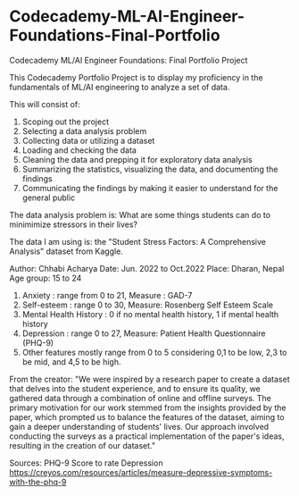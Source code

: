 # Codecademy-ML-AI-Engineer-Foundations-Final-Portfolio
 Codecademy ML/AI Engineer Foundations: Final Portfolio Project

This Codecademy Portfolio Project is to display my proficiency in the fundamentals of ML/AI engineering to analyze a set of data.

This will consist of:

1. Scoping out the project
2. Selecting a data analysis problem
3. Collecting data or utilizing a dataset
4. Loading and checking the data
5. Cleaning the data and prepping it for exploratory data analysis
6. Summarizing the statistics, visualizing the data, and documenting the findings
7. Communicating the findings by making it easier to understand for the general public

The data analysis problem is: What are some things students can do to minimimize stressors in their lives?

The data I am using is: the "Student Stress Factors: A Comprehensive Analysis" dataset from Kaggle. 

Author: Chhabi Acharya
Date: Jun. 2022 to Oct.2022
Place: Dharan, Nepal
Age group: 15 to 24
1) Anxiety : range from 0 to 21, Measure : GAD-7
2) Self-esteem : range 0 to 30, Measure: Rosenberg Self Esteem Scale
3) Mental Health History : 0 if no mental health history, 1 if mental health history
4) Depression : range 0 to 27, Measure: Patient Health Questionnaire (PHQ-9)
5) Other features mostly range from 0 to 5 considering 0,1 to be low, 2,3 to be mid, and 4,5 to be high.

From the creator:
"We were inspired by a research paper to create a dataset that delves into the student experience, and to ensure its quality, we gathered data through a combination of online and offline surveys. The primary motivation for our work stemmed from the insights provided by the paper, which prompted us to balance the features of the dataset, aiming to gain a deeper understanding of students' lives. Our approach involved conducting the surveys as a practical implementation of the paper's ideas, resulting in the creation of our dataset."

Sources:
PHQ-9 Score to rate Depression
https://creyos.com/resources/articles/measure-depressive-symptoms-with-the-phq-9


